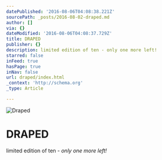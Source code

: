 ```yaml
---
datePublished: '2016-08-06T04:08:38.221Z'
sourcePath: _posts/2016-08-02-draped.md
author: []
via: {}
dateModified: '2016-08-06T04:08:37.729Z'
title: DRAPED
publisher: {}
description: limited edition of ten - only one more left!
starred: false
inFeed: true
hasPage: true
inNav: false
url: draped/index.html
_context: 'http://schema.org'
_type: Article

---
```

![Draped](https://s3-us-west-2.amazonaws.com/the-grid-img/p/6de66b07ea721d005b6c44b87f08e5c3a303ad85.jpg)

# **DRAPED**

limited edition of ten - _only one more left!_